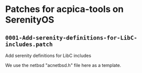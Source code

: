# Patches for acpica-tools on SerenityOS

## `0001-Add-serenity-definitions-for-LibC-includes.patch`

Add serenity definitions for LibC includes

We use the netbsd "acnetbsd.h" file here as a template.

